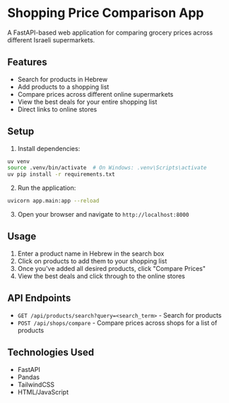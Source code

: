 # Shopping Price Comparison App

A FastAPI-based web application for comparing grocery prices across different Israeli supermarkets.

## Features

- Search for products in Hebrew
- Add products to a shopping list
- Compare prices across different online supermarkets
- View the best deals for your entire shopping list
- Direct links to online stores

## Setup

1. Install dependencies:
```bash
uv venv
source .venv/bin/activate  # On Windows: .venv\Scripts\activate
uv pip install -r requirements.txt
```

2. Run the application:
```bash
uvicorn app.main:app --reload
```

3. Open your browser and navigate to `http://localhost:8000`

## Usage

1. Enter a product name in Hebrew in the search box
2. Click on products to add them to your shopping list
3. Once you've added all desired products, click "Compare Prices"
4. View the best deals and click through to the online stores

## API Endpoints

- `GET /api/products/search?query=<search_term>` - Search for products
- `POST /api/shops/compare` - Compare prices across shops for a list of products

## Technologies Used

- FastAPI
- Pandas
- TailwindCSS
- HTML/JavaScript 